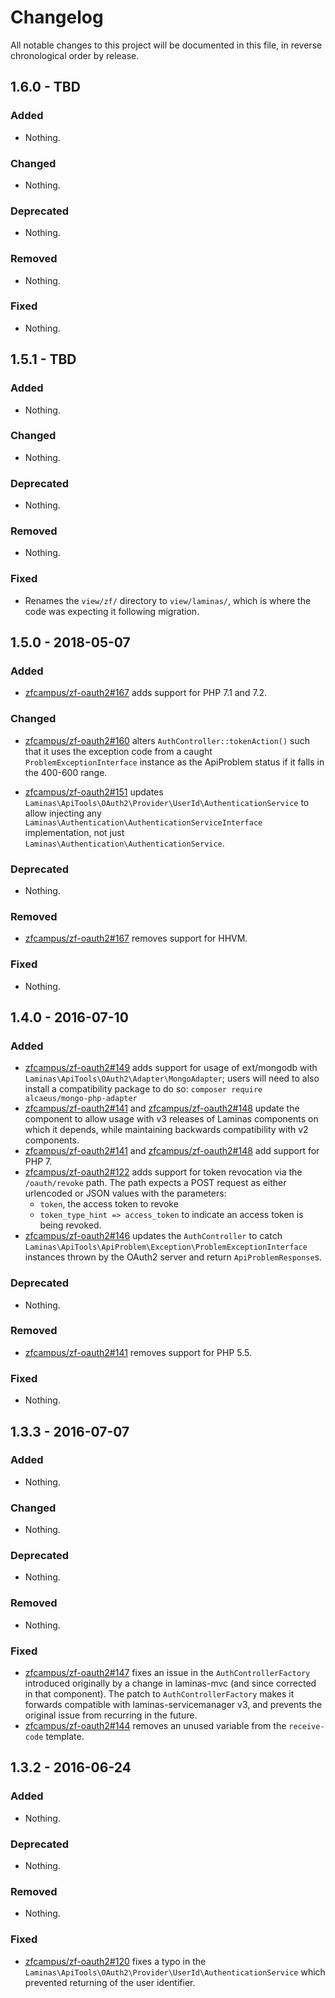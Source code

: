 # Changelog

All notable changes to this project will be documented in this file, in reverse chronological order by release.

## 1.6.0 - TBD

### Added

- Nothing.

### Changed

- Nothing.

### Deprecated

- Nothing.

### Removed

- Nothing.

### Fixed

- Nothing.

## 1.5.1 - TBD

### Added

- Nothing.

### Changed

- Nothing.

### Deprecated

- Nothing.

### Removed

- Nothing.

### Fixed

- Renames the `view/zf/` directory to `view/laminas/`, which is where the code was expecting it following migration.

## 1.5.0 - 2018-05-07

### Added

- [zfcampus/zf-oauth2#167](https://github.com/zfcampus/zf-oauth2/pull/167) adds support for PHP 7.1 and 7.2.

### Changed

- [zfcampus/zf-oauth2#160](https://github.com/zfcampus/zf-oauth2/pull/160) alters `AuthController::tokenAction()` such that it uses the exception code from
  a caught `ProblemExceptionInterface` instance as the ApiProblem status if it falls in the 400-600 range.

- [zfcampus/zf-oauth2#151](https://github.com/zfcampus/zf-oauth2/pull/151) updates `Laminas\ApiTools\OAuth2\Provider\UserId\AuthenticationService` to allow injecting any
  `Laminas\Authentication\AuthenticationServiceInterface` implementation, not just `Laminas\Authentication\AuthenticationService`.

### Deprecated

- Nothing.

### Removed

- [zfcampus/zf-oauth2#167](https://github.com/zfcampus/zf-oauth2/pull/167) removes support for HHVM.

### Fixed

- Nothing.

## 1.4.0 - 2016-07-10

### Added

- [zfcampus/zf-oauth2#149](https://github.com/zfcampus/zf-oauth2/pull/149) adds support for usage
  of ext/mongodb with `Laminas\ApiTools\OAuth2\Adapter\MongoAdapter`; users will need to also
  install a compatibility package to do so:
  `composer require alcaeus/mongo-php-adapter`
- [zfcampus/zf-oauth2#141](https://github.com/zfcampus/zf-oauth2/pull/141) and
  [zfcampus/zf-oauth2#148](https://github.com/zfcampus/zf-oauth2/pull/148) update the component to
  allow usage with v3 releases of Laminas components on which it depends,
  while maintaining backwards compatibility with v2 components.
- [zfcampus/zf-oauth2#141](https://github.com/zfcampus/zf-oauth2/pull/141) and
  [zfcampus/zf-oauth2#148](https://github.com/zfcampus/zf-oauth2/pull/148) add support for PHP 7.
- [zfcampus/zf-oauth2#122](https://github.com/zfcampus/zf-oauth2/pull/122) adds support for token
  revocation via the `/oauth/revoke` path. The path expects a POST request as
  either urlencoded or JSON values with the parameters:
  - `token`, the access token to revoke
  - `token_type_hint => access_token` to indicate an access token is being
    revoked.
- [zfcampus/zf-oauth2#146](https://github.com/zfcampus/zf-oauth2/pull/146) updates the
  `AuthController` to catch `Laminas\ApiTools\ApiProblem\Exception\ProblemExceptionInterface`
  instances thrown by the OAuth2 server and return `ApiProblemResponse`s.

### Deprecated

- Nothing.

### Removed

- [zfcampus/zf-oauth2#141](https://github.com/zfcampus/zf-oauth2/pull/141) removes support for PHP 5.5.

### Fixed

- Nothing.

## 1.3.3 - 2016-07-07

### Added

- Nothing.

### Changed

- Nothing.

### Deprecated

- Nothing.

### Removed

- Nothing.

### Fixed

- [zfcampus/zf-oauth2#147](https://github.com/zfcampus/zf-oauth2/pull/147) fixes an issue in the
  `AuthControllerFactory` introduced originally by a change in laminas-mvc (and
  since corrected in that component). The patch to `AuthControllerFactory` makes
  it forwards compatible with laminas-servicemanager v3, and prevents the original
  issue from recurring in the future.
- [zfcampus/zf-oauth2#144](https://github.com/zfcampus/zf-oauth2/pull/144) removes an unused
  variable from the `receive-code` template.

## 1.3.2 - 2016-06-24

### Added

- Nothing.

### Deprecated

- Nothing.

### Removed

- Nothing.

### Fixed

- [zfcampus/zf-oauth2#120](https://github.com/zfcampus/zf-oauth2/pull/120) fixes a typo in the
  `Laminas\ApiTools\OAuth2\Provider\UserId\AuthenticationService` which prevented returning of
  the user identifier.
